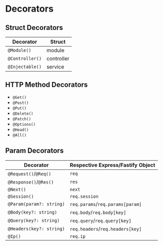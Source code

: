 # Decorators

## Struct Decorators

| Decorator | Struct |
|-----------|--------|
| `@Module()` | module |
| `@Controller()` | controller |
| `@Injectable()` | service |

## HTTP Method Decorators

* `@Get()`
* `@Post()`
* `@Put()`
* `@Delete()`
* `@Patch()`
* `@Options()`
* `@Head()`
* `@All()`

## Param Decorators

| Decorator | Respective Express/Fastify Object |
|-----------|-----------------------------------|
| `@Request()`/`@Req()` | `req` |
| `@Response()`/`@Res()` | `res` |
| `@Next()` | `next` |
| `@Session()` | `req.session` |
| `@Param(param?: string)` | `req.params`/`req.params[param]` |
| `@Body(key?: string)` | `req.body`/`req.body[key]` |
| `@Query(key?: string)` | `req.query`/`req.query[key]` |
| `@Headers(key?: string)` | `req.headers`/`req.headers[key]` |
| `@Ip()` | `req.ip` |
